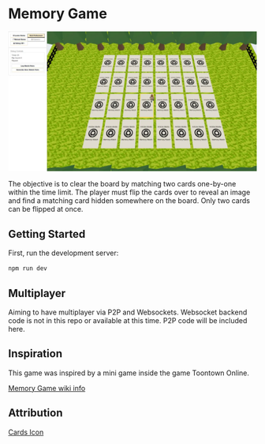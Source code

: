 # Memory Game

![Game Preview](/public/img/game-preview.webp)

The objective is to clear the board by matching two cards one-by-one within the time limit. The player must flip the cards over to reveal an image and find a matching card hidden somewhere on the board. Only two cards can be flipped at once.

## Getting Started

First, run the development server:

```bash
npm run dev
```

## Multiplayer

Aiming to have multiplayer via P2P and Websockets. Websocket backend code is not in this repo or available at this time. P2P code will be included here.

## Inspiration

This game was inspired by a mini game inside the game Toontown Online.

[Memory Game wiki info](https://toontown.fandom.com/wiki/Toon_Memory_Game)

## Attribution

[Cards Icon](https://www.flaticon.com/free-icon/card-games_2118338?term=card&page=1&position=41&origin=tag&related_id=2118338)